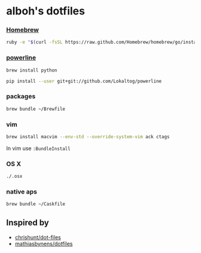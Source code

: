 alboh's dotfiles
================

### [Homebrew](http://brew.sh/)

``` bash
ruby -e "$(curl -fsSL https://raw.github.com/Homebrew/homebrew/go/install)"
``` 

### [powerline](https://powerline.readthedocs.org/en/latest/installation/osx.html)

``` bash
brew install python
``` 

``` bash
pip install --user git+git://github.com/Lokaltog/powerline
``` 

### packages

``` bash
brew bundle ~/Brewfile
```

### vim

``` bash
brew install macvim --env-std --override-system-vim ack ctags 
```

In vim use `:BundleInstall`

### OS X

``` bash
./.osx
``` 

### native aps
``` bash
brew bundle ~/Caskfile
``` 

## Inspired by 

- [chrishunt/dot-files](https://github.com/chrishunt/dot-files)
- [mathiasbynens/dotfiles](https://github.com/mathiasbynens/dotfiles)
